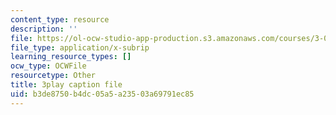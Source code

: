 ```yaml
---
content_type: resource
description: ''
file: https://ol-ocw-studio-app-production.s3.amazonaws.com/courses/3-091sc-introduction-to-solid-state-chemistry-fall-2010/b3de8750b4dc05a5a23503a69791ec85_2Q_fna3TTbs.srt
file_type: application/x-subrip
learning_resource_types: []
ocw_type: OCWFile
resourcetype: Other
title: 3play caption file
uid: b3de8750-b4dc-05a5-a235-03a69791ec85
---
```

